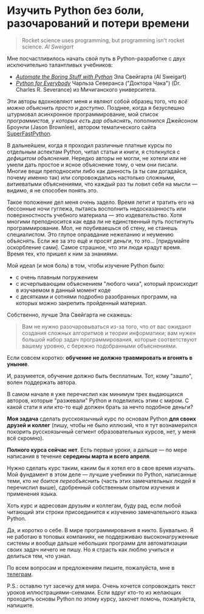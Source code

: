 # Изучить Python без боли, разочарований и потери времени

> Rocket science uses programming, but programming isn't rocket science. *Al Sweigart*

Мне посчастливилось начать свой путь в Python-разработке с двух исключительно талантливых учебников:
- [*Automate the Boring Stuff with Python*](https://automatetheboringstuff.com/) Эла Свейгарта (Al Sweigart)
- [*Python for Everybody*](https://www.py4e.com/html3/) Чарльза Северанса ("Доктора Чака") (Dr. Charles R. Severance) из Мичиганского университета.

Эти авторы вдохновляют меня и являют собой образец того, что *всё можно объяснить просто и доступно*. Позднее, 
когда я безуспешно штурмовал асинхронное программирование, мой список *программистов, у которых есть дар объяснять*, пополнился Джейсоном Броунли (Jason Brownlee), автором тематического сайта [SuperFastPython](https://superfastpython.com/).

В дальнейшем, когда я проходил различные платные курсы по отдельным аспектам Python, читал статьи и книги, я столкнулся с *дефицитом объяснения*. Нередко авторы не могли, не хотели или не умели дать простое и ясное объяснение тому, о 
чем они писали. Многие вещи преподносили либо как данность (а ты сам догадайся, почему именно так) или 
сопровождались настолько сложными, витиеватыми объяснениями, что каждый раз ты ловил себя на мысли &mdash; видимо, 
я не способен понять это.

Такое положение дел меня очень задело. Время летит и тратить его на бессонные ночи гуглежа, пытаясь восполнить 
недосказанность или поверхностность учебного материала &mdash; это издевательство. Хотя многими преподносится как 
едва ли не единственный путь постигнуть программирование. Мол, не поубиваешься об стену, не станешь специалистом. 
Это глупое оправдание нежеланию и неумению объяснять. Если же за это ещё и просят деньги, то это... [придумайте оскорбление сами]. Самое страшное, что эти люди крадут время. Время тех, кто пришел к ним за знаниями.

Мой идеал (и моя боль) в том, чтобы изучение Python было:
- с очень плавным погружением
- с исчерпывающим объяснением "любого чиха", который происходит в изучаемом в данный момент коде
- с десятками и сотнями подробно разобранных программ, на которых можно закрепить пройденный материал.

Собственно, лучше Эла Свейгарта не скажешь:

> Вам не нужно разочаровываться из-за того, что от вас ожидают создания сложных алгоритмов и теории информатики; вам нужен большой набор задач программирования, которые соответствуют вашему уровню, с бережно подобранными объяснениями.

Если совсем коротко: **обучение не должно травмировать и вгонять в уныние**.

И, разумеется, обучение должно быть бесплатным. Тот, кому "зашло", волен поддержать автора.

В самом начале я уже перечислил как минимум трех выдающихся авторов, которые "разжевали" Python и поделились этим с 
миром. С какой стати я или кто-то ещё должен брать за нечто подобное деньги? 

**Моя задача** сделать русскоязычный курс по основам Python **для своих друзей и коллег** (пишу, чтобы не было иллюзий, что я тут вознамерился покорить русскоязычный сегмент образовательных курсов, нет, у меня всё скромно). 

**Полного курса сейчас нет**. Есть первые уроки, а дальше &mdash; по мере написания в течение **середины марта и всего апреля**.

Нужно сделать курс таким, каким бы я хотел его в свое время изучать. Мой фундамент в этом деле &mdash; лучшие учебники по Python, написанные теми, кто *не боится переобъяснить* (часть этих замечательных людей я перечислил выше), сдобренный собственным опытом изучения и применения языка.

Хоть курс и адресован друзьям и коллегам, буду рад, если любой читающий эти строки присоединится к изучению 
замечательного языка Python.

Да, и коротко о себе. В мире программирования я никто. Буквально. Я не работаю в топовых компаниях, не поддерживаю 
высоконагруженные системы и вообще дальше небольших программ для автоматизации своих задач ничего не пишу. Но я 
страсть как люблю учиться и делиться тем, что узнал.

По всем вопросам и предложениям пишите, пожалуйста, мне в [телеграм](https://t.me/yastasyao).

P.S.: оставлю тут засечку для мира. Очень хочется сопровождать текст уроков иллюстрациями-схемами. Если вдруг кто-то из желающих проходить основы Python по этому курсу, захочет помочь, пожалуйста, напишите.
